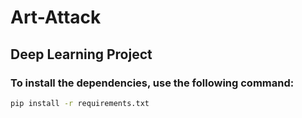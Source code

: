 # Art-Attack
## Deep Learning Project
### To install the dependencies, use the following command:

```bash
pip install -r requirements.txt
```
